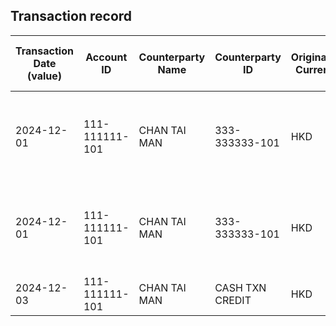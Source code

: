 ## Transaction record
| Transaction Date (value) | Account ID | Counterparty Name | Counterparty ID | Originating Currency | Originating Amount | Debit Credit Indicator | Beneficiary Bank Raw | Originator Bank Raw | Beneficiary Name | Originator Account Number | Transaction Type Source | Transaction Code Description | Sending Bank Account Number | Sending Bank Address | Converted Amount | Fraud payment |
| --- | --- | --- | --- | --- | --- | --- | --- | --- | --- | --- | --- | --- | --- | --- | --- | --- |
| 2024-12-01 | 111-111111-101 | CHAN TAI MAN | 333-333333-101 | HKD | 10575.19 | C | Hang Seng Bank Ltd. | The Hongkong and Shanghai Banking Corporation Limited | CHAN TAI MAN | 333-333333-101 | CWTF | Default transaction | The Hongkong and Shanghai Banking Corporation Limited HK | NaN | 10575.19 | 2 |
| 2024-12-01 | 111-111111-101 | CHAN TAI MAN | 333-333333-101 | HKD | 150000.00 | C | Hang Seng Bank Ltd. | The Hongkong and Shanghai Banking Corporation Limited | CHAN TAI MAN | 333-333333-101 | CWTF | Default transaction | The Hongkong and Shanghai Banking Corporation Limited HK | NaN | 150000.00 | 1 |
| 2024-12-03 | 111-111111-101 | CHAN TAI MAN | CASH TXN CREDIT | HKD | 6180.00 | C | NaN | NaN | CHAN TAI MAN | COUNTERPARTY\_NOT\_STATED – 111-111111-101 - CASH TXN CREDIT | CCAS | CIF CASH DEPOSIT | NaN | NaN | 6180.00 | 4 |